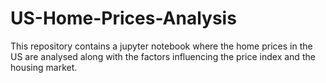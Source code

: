 # US-Home-Prices-Analysis
This repository contains a jupyter notebook where the home prices in the US are analysed along with the factors influencing the price index and the housing market. 
